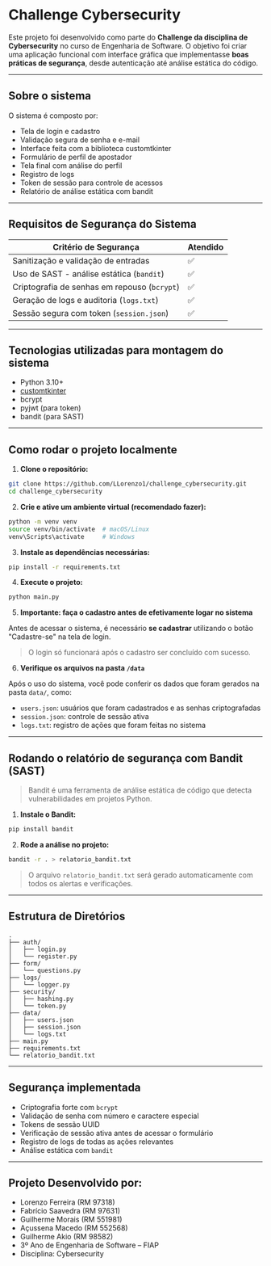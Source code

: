 # Challenge Cybersecurity

Este projeto foi desenvolvido como parte do **Challenge da disciplina de Cybersecurity** no curso de Engenharia de Software. O objetivo foi criar uma aplicação funcional com interface gráfica que implementasse **boas práticas de segurança**, desde autenticação até análise estática do código.

---

## Sobre o sistema

O sistema é composto por:

- Tela de login e cadastro
- Validação segura de senha e e-mail
- Interface feita com a biblioteca customtkinter
- Formulário de perfil de apostador
- Tela final com análise do perfil
- Registro de logs
- Token de sessão para controle de acessos
- Relatório de análise estática com bandit

---

## Requisitos de Segurança do Sistema

| Critério de Segurança                               | Atendido |
|-----------------------------------------------------|----------|
| Sanitização e validação de entradas                 | ✅       |
| Uso de SAST - análise estática (`bandit`)           | ✅       |
| Criptografia de senhas em repouso (`bcrypt`)        | ✅       |
| Geração de logs e auditoria (`logs.txt`)            | ✅       |
| Sessão segura com token (`session.json`)            | ✅       |

---

## Tecnologias utilizadas para montagem do sistema

- Python 3.10+
- [customtkinter](https://github.com/TomSchimansky/CustomTkinter)
- bcrypt
- pyjwt (para token)
- bandit (para SAST)

---

## Como rodar o projeto localmente

1. **Clone o repositório:**

```bash
git clone https://github.com/LLorenzo1/challenge_cybersecurity.git
cd challenge_cybersecurity
```

2. **Crie e ative um ambiente virtual  (recomendado fazer):**

```bash
python -m venv venv
source venv/bin/activate  # macOS/Linux
venv\Scripts\activate     # Windows
```

3. **Instale as dependências necessárias:**

```bash
pip install -r requirements.txt
```

4. **Execute o projeto:**

```bash
python main.py
```

5. **Importante: faça o cadastro antes de efetivamente logar no sistema**

Antes de acessar o sistema, é necessário **se cadastrar** utilizando o botão "Cadastre-se" na tela de login.

> O login só funcionará após o cadastro ser concluído com sucesso.


6. **Verifique os arquivos na pasta `/data`**

Após o uso do sistema, você pode conferir os dados que foram gerados na pasta `data/`, como:

- `users.json`: usuários que foram cadastrados e as senhas criptografadas
- `session.json`: controle de sessão ativa
- `logs.txt`: registro de ações que foram feitas no sistema

---

## Rodando o relatório de segurança com Bandit (SAST)

> Bandit é uma ferramenta de análise estática de código que detecta vulnerabilidades em projetos Python.

1. **Instale o Bandit:**

```bash
pip install bandit
```

2. **Rode a análise no projeto:**

```bash
bandit -r . > relatorio_bandit.txt
```

> O arquivo `relatorio_bandit.txt` será gerado automaticamente com todos os alertas e verificações.

---

## Estrutura de Diretórios

```plaintext
.
├── auth/
│   ├── login.py
│   └── register.py
├── form/
│   └── questions.py
├── logs/
│   └── logger.py
├── security/
│   ├── hashing.py
│   └── token.py
├── data/
│   ├── users.json
│   ├── session.json
│   └── logs.txt
├── main.py
├── requirements.txt
└── relatorio_bandit.txt
```

---

## Segurança implementada

- Criptografia forte com `bcrypt`
- Validação de senha com número e caractere especial
- Tokens de sessão UUID
- Verificação de sessão ativa antes de acessar o formulário
- Registro de logs de todas as ações relevantes
- Análise estática com `bandit`

---

## Projeto Desenvolvido por:

- Lorenzo Ferreira (RM 97318)
- Fabrício Saavedra (RM 97631)
- Guilherme Morais (RM 551981)
- Açussena Macedo (RM 552568)
- Guilherme Akio (RM 98582)
- 3º Ano de Engenharia de Software – FIAP  
- Disciplina: Cybersecurity
